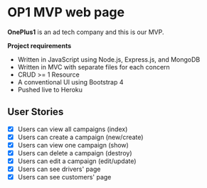 # OP1 MVP web page

**OnePlus1** is an ad tech company and this is our MVP.

**Project requirements**
- Written in JavaScript using Node.js, Express.js, and MongoDB
- Written in MVC with separate files for each concern
- CRUD >= 1 Resource
- A conventional UI using Bootstrap 4
- Pushed live to Heroku



## User Stories
* [X] Users can view all campaigns (index)
* [X] Users can create a campaign (new/create)
* [X] Users can view one campaign (show)
* [X] Users can delete a campaign (destroy)
* [X] Users can edit a campaign (edit/update)
* [X] Users can see drivers' page
* [X] Users can see customers' page